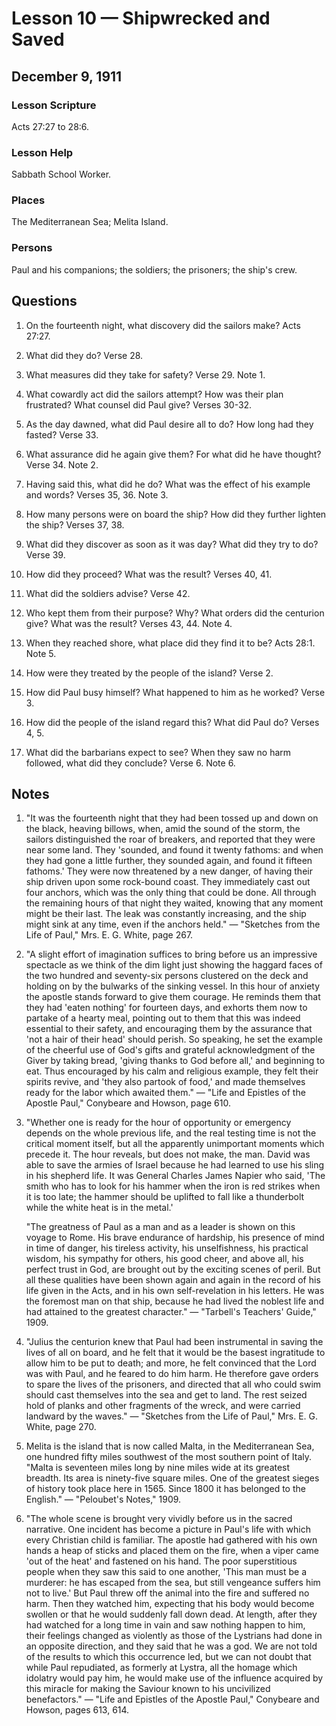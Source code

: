 # Lesson 10 — Shipwrecked and Saved

## December 9, 1911

### Lesson Scripture
Acts 27:27 to 28:6.

### Lesson Help
Sabbath School Worker.

### Places
The Mediterranean Sea; Melita Island.

### Persons
Paul and his companions; the soldiers; the prisoners; the ship's crew.

## Questions

1. On the fourteenth night, what discovery did the sailors make? Acts 27:27.

2. What did they do? Verse 28.

3. What measures did they take for safety? Verse 29. Note 1.

4. What cowardly act did the sailors attempt? How was their plan frustrated? What counsel did Paul give? Verses 30-32.

5. As the day dawned, what did Paul desire all to do? How long had they fasted? Verse 33.

6. What assurance did he again give them? For what did he have thought? Verse 34. Note 2.

7. Having said this, what did he do? What was the effect of his example and words? Verses 35, 36. Note 3.

8. How many persons were on board the ship? How did they further lighten the ship? Verses 37, 38.

9. What did they discover as soon as it was day? What did they try to do? Verse 39.

10. How did they proceed? What was the result? Verses 40, 41.

11. What did the soldiers advise? Verse 42.

12. Who kept them from their purpose? Why? What orders did the centurion give? What was the result? Verses 43, 44. Note 4.

13. When they reached shore, what place did they find it to be? Acts 28:1. Note 5.

14. How were they treated by the people of the island? Verse 2.

15. How did Paul busy himself? What happened to him as he worked? Verse 3.

16. How did the people of the island regard this? What did Paul do? Verses 4, 5.

17. What did the barbarians expect to see? When they saw no harm followed, what did they conclude? Verse 6. Note 6.

## Notes

1. "It was the fourteenth night that they had been tossed up and down on the black, heaving billows, when, amid the sound of the storm, the sailors distinguished the roar of breakers, and reported that they were near some land. They 'sounded, and found it twenty fathoms: and when they had gone a little further, they sounded again, and found it fifteen fathoms.' They were now threatened by a new danger, of having their ship driven upon some rock-bound coast. They immediately cast out four anchors, which was the only thing that could be done. All through the remaining hours of that night they waited, knowing that any moment might be their last. The leak was constantly increasing, and the ship might sink at any time, even if the anchors held." — "Sketches from the Life of Paul," Mrs. E. G. White, page 267.

2. "A slight effort of imagination suffices to bring before us an impressive spectacle as we think of the dim light just showing the haggard faces of the two hundred and seventy-six persons clustered on the deck and holding on by the bulwarks of the sinking vessel. In this hour of anxiety the apostle stands forward to give them courage. He reminds them that they had 'eaten nothing' for fourteen days, and exhorts them now to partake of a hearty meal, pointing out to them that this was indeed essential to their safety, and encouraging them by the assurance that 'not a hair of their head' should perish. So speaking, he set the example of the cheerful use of God's gifts and grateful acknowledgment of the Giver by taking bread, 'giving thanks to God before all,' and beginning to eat. Thus encouraged by his calm and religious example, they felt their spirits revive, and 'they also partook of food,' and made themselves ready for the labor which awaited them." — "Life and Epistles of the Apostle Paul," Conybeare and Howson, page 610.

3. "Whether one is ready for the hour of opportunity or emergency depends on the whole previous life, and the real testing time is not the critical moment itself, but all the apparently unimportant moments which precede it. The hour reveals, but does not make, the man. David was able to save the armies of Israel because he had learned to use his sling in his shepherd life. It was General Charles James Napier who said, 'The smith who has to look for his hammer when the iron is red strikes when it is too late; the hammer should be uplifted to fall like a thunderbolt while the white heat is in the metal.'

   "The greatness of Paul as a man and as a leader is shown on this voyage to Rome. His brave endurance of hardship, his presence of mind in time of danger, his tireless activity, his unselfishness, his practical wisdom, his sympathy for others, his good cheer, and above all, his perfect trust in God, are brought out by the exciting scenes of peril. But all these qualities have been shown again and again in the record of his life given in the Acts, and in his own self-revelation in his letters. He was the foremost man on that ship, because he had lived the noblest life and had attained to the greatest character." — "Tarbell's Teachers' Guide," 1909.

4. "Julius the centurion knew that Paul had been instrumental in saving the lives of all on board, and he felt that it would be the basest ingratitude to allow him to be put to death; and more, he felt convinced that the Lord was with Paul, and he feared to do him harm. He therefore gave orders to spare the lives of the prisoners, and directed that all who could swim should cast themselves into the sea and get to land. The rest seized hold of planks and other fragments of the wreck, and were carried landward by the waves." — "Sketches from the Life of Paul," Mrs. E. G. White, page 270.

5. Melita is the island that is now called Malta, in the Mediterranean Sea, one hundred fifty miles southwest of the most southern point of Italy. "Malta is seventeen miles long by nine miles wide at its greatest breadth. Its area is ninety-five square miles. One of the greatest sieges of history took place here in 1565. Since 1800 it has belonged to the English." — "Peloubet's Notes," 1909.

6. "The whole scene is brought very vividly before us in the sacred narrative. One incident has become a picture in Paul's life with which every Christian child is familiar. The apostle had gathered with his own hands a heap of sticks and placed them on the fire, when a viper came 'out of the heat' and fastened on his hand. The poor superstitious people when they saw this said to one another, 'This man must be a murderer: he has escaped from the sea, but still vengeance suffers him not to live.' But Paul threw off the animal into the fire and suffered no harm. Then they watched him, expecting that his body would become swollen or that he would suddenly fall down dead. At length, after they had watched for a long time in vain and saw nothing happen to him, their feelings changed as violently as those of the Lystrians had done in an opposite direction, and they said that he was a god. We are not told of the results to which this occurrence led, but we can not doubt that while Paul repudiated, as formerly at Lystra, all the homage which idolatry would pay him, he would make use of the influence acquired by this miracle for making the Saviour known to his uncivilized benefactors." — "Life and Epistles of the Apostle Paul," Conybeare and Howson, pages 613, 614.